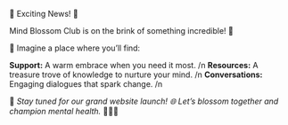 🌸 Exciting News! 🌸

Mind Blossom Club is on the brink of something incredible! 🚀

🌟 Imagine a place where you’ll find:

**Support:** A warm embrace when you need it most. /n
**Resources:** A treasure trove of knowledge to nurture your mind. /n
**Conversations:** Engaging dialogues that spark change. /n

🌼 _Stay tuned for our grand website launch! 🌐 Let’s blossom together and champion mental health._ 🌸🌿💙
